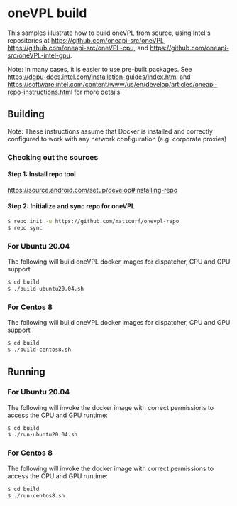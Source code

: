 # oneVPL build

This samples illustrate how to build oneVPL from source, using Intel's repositories at https://github.com/oneapi-src/oneVPL, https://github.com/oneapi-src/oneVPL-cpu, and https://github.com/oneapi-src/oneVPL-intel-gpu.

Note: In many cases, it is easier to use pre-built packages.  See https://dgpu-docs.intel.com/installation-guides/index.html and
https://software.intel.com/content/www/us/en/develop/articles/oneapi-repo-instructions.html for more details

## Building

Note: These instructions assume that Docker is installed and correctly configured to work with any network configuration (e.g. corporate proxies)

### Checking out the sources

#### Step 1: Install repo tool
https://source.android.com/setup/develop#installing-repo

#### Step 2: Initialize and sync repo for oneVPL

```bash
$ repo init -u https://github.com/mattcurf/onevpl-repo
$ repo sync
```

### For Ubuntu 20.04

The following will build oneVPL docker images for dispatcher, CPU and GPU support
```bash
$ cd build
$ ./build-ubuntu20.04.sh
```

### For Centos 8 

The following will build oneVPL docker images for dispatcher, CPU and GPU support
```bash
$ cd build
$ ./build-centos8.sh
```

## Running

### For Ubuntu 20.04

The following will invoke the docker image with correct permissions to access the CPU and GPU runtime:
```bash
$ cd build
$ ./run-ubuntu20.04.sh
```

### For Centos 8

The following will invoke the docker image with correct permissions to access the CPU and GPU runtime:
```bash
$ cd build
$ ./run-centos8.sh
```

